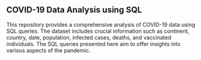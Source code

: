 ## COVID-19 Data Analysis using SQL

This repository provides a comprehensive analysis of COVID-19 data using SQL queries. The dataset includes crucial information such as continent, country, date, population, infected cases, deaths, and vaccinated individuals. The SQL queries presented here aim to offer insights into various aspects of the pandemic.
